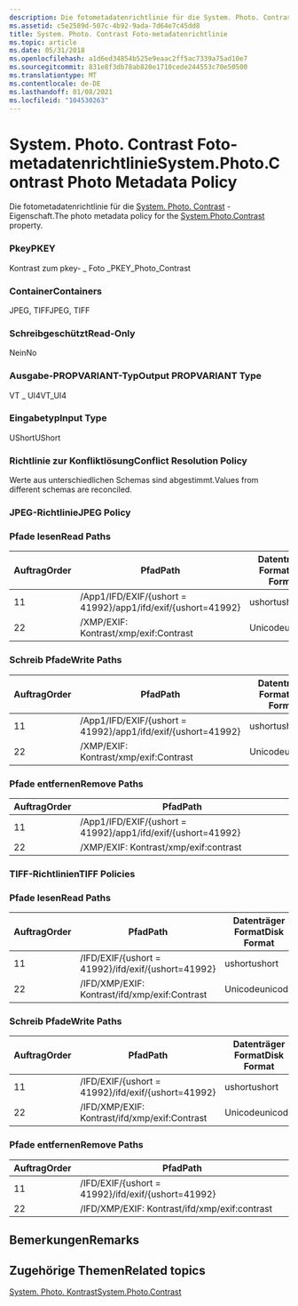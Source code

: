 ```yaml
---
description: Die fotometadatenrichtlinie für die System. Photo. Contrast-Eigenschaft.
ms.assetid: c5e2589d-507c-4b92-9ada-7d64e7c45dd8
title: System. Photo. Contrast Foto-metadatenrichtlinie
ms.topic: article
ms.date: 05/31/2018
ms.openlocfilehash: a1d6ed34854b525e9eaac2ff5ac7339a75ad10e7
ms.sourcegitcommit: 831e8f3db78ab820e1710cede244553c70e50500
ms.translationtype: MT
ms.contentlocale: de-DE
ms.lasthandoff: 01/08/2021
ms.locfileid: "104530263"
---
```

# <a name="systemphotocontrast-photo-metadata-policy"></a><span data-ttu-id="d1d07-103">System. Photo. Contrast Foto-metadatenrichtlinie</span><span class="sxs-lookup"><span data-stu-id="d1d07-103">System.Photo.Contrast Photo Metadata Policy</span></span>

<span data-ttu-id="d1d07-104">Die fotometadatenrichtlinie für die [System. Photo. Contrast](../properties/props-system-photo-contrast.md) -Eigenschaft.</span><span class="sxs-lookup"><span data-stu-id="d1d07-104">The photo metadata policy for the [System.Photo.Contrast](../properties/props-system-photo-contrast.md) property.</span></span>

### <a name="pkey"></a><span data-ttu-id="d1d07-105">Pkey</span><span class="sxs-lookup"><span data-stu-id="d1d07-105">PKEY</span></span>

<span data-ttu-id="d1d07-106">Kontrast zum pkey- \_ Foto \_</span><span class="sxs-lookup"><span data-stu-id="d1d07-106">PKEY\_Photo\_Contrast</span></span>

### <a name="containers"></a><span data-ttu-id="d1d07-107">Container</span><span class="sxs-lookup"><span data-stu-id="d1d07-107">Containers</span></span>

<span data-ttu-id="d1d07-108">JPEG, TIFF</span><span class="sxs-lookup"><span data-stu-id="d1d07-108">JPEG, TIFF</span></span>

### <a name="read-only"></a><span data-ttu-id="d1d07-109">Schreibgeschützt</span><span class="sxs-lookup"><span data-stu-id="d1d07-109">Read-Only</span></span>

<span data-ttu-id="d1d07-110">Nein</span><span class="sxs-lookup"><span data-stu-id="d1d07-110">No</span></span>

### <a name="output-propvariant-type"></a><span data-ttu-id="d1d07-111">Ausgabe-PROPVARIANT-Typ</span><span class="sxs-lookup"><span data-stu-id="d1d07-111">Output PROPVARIANT Type</span></span>

<span data-ttu-id="d1d07-112">VT \_ UI4</span><span class="sxs-lookup"><span data-stu-id="d1d07-112">VT\_UI4</span></span>

### <a name="input-type"></a><span data-ttu-id="d1d07-113">Eingabetyp</span><span class="sxs-lookup"><span data-stu-id="d1d07-113">Input Type</span></span>

<span data-ttu-id="d1d07-114">UShort</span><span class="sxs-lookup"><span data-stu-id="d1d07-114">UShort</span></span>

### <a name="conflict-resolution-policy"></a><span data-ttu-id="d1d07-115">Richtlinie zur Konfliktlösung</span><span class="sxs-lookup"><span data-stu-id="d1d07-115">Conflict Resolution Policy</span></span>

<span data-ttu-id="d1d07-116">Werte aus unterschiedlichen Schemas sind abgestimmt.</span><span class="sxs-lookup"><span data-stu-id="d1d07-116">Values from different schemas are reconciled.</span></span>

### <a name="jpeg-policy"></a><span data-ttu-id="d1d07-117">JPEG-Richtlinie</span><span class="sxs-lookup"><span data-stu-id="d1d07-117">JPEG Policy</span></span>

### <a name="read-paths"></a><span data-ttu-id="d1d07-118">Pfade lesen</span><span class="sxs-lookup"><span data-stu-id="d1d07-118">Read Paths</span></span>



| <span data-ttu-id="d1d07-119">Auftrag</span><span class="sxs-lookup"><span data-stu-id="d1d07-119">Order</span></span> | <span data-ttu-id="d1d07-120">Pfad</span><span class="sxs-lookup"><span data-stu-id="d1d07-120">Path</span></span>                          | <span data-ttu-id="d1d07-121">Datenträger Format</span><span class="sxs-lookup"><span data-stu-id="d1d07-121">Disk Format</span></span> |
|-------|-------------------------------|-------------|
| <span data-ttu-id="d1d07-122">1</span><span class="sxs-lookup"><span data-stu-id="d1d07-122">1</span></span>     | <span data-ttu-id="d1d07-123">/App1/IFD/EXIF/{ushort = 41992}</span><span class="sxs-lookup"><span data-stu-id="d1d07-123">/app1/ifd/exif/{ushort=41992}</span></span> | <span data-ttu-id="d1d07-124">ushort</span><span class="sxs-lookup"><span data-stu-id="d1d07-124">ushort</span></span>      |
| <span data-ttu-id="d1d07-125">2</span><span class="sxs-lookup"><span data-stu-id="d1d07-125">2</span></span>     | <span data-ttu-id="d1d07-126">/XMP/EXIF: Kontrast</span><span class="sxs-lookup"><span data-stu-id="d1d07-126">/xmp/exif:Contrast</span></span>            | <span data-ttu-id="d1d07-127">Unicode</span><span class="sxs-lookup"><span data-stu-id="d1d07-127">unicode</span></span>     |



 

### <a name="write-paths"></a><span data-ttu-id="d1d07-128">Schreib Pfade</span><span class="sxs-lookup"><span data-stu-id="d1d07-128">Write Paths</span></span>



| <span data-ttu-id="d1d07-129">Auftrag</span><span class="sxs-lookup"><span data-stu-id="d1d07-129">Order</span></span> | <span data-ttu-id="d1d07-130">Pfad</span><span class="sxs-lookup"><span data-stu-id="d1d07-130">Path</span></span>                          | <span data-ttu-id="d1d07-131">Datenträger Format</span><span class="sxs-lookup"><span data-stu-id="d1d07-131">Disk Format</span></span> |
|-------|-------------------------------|-------------|
| <span data-ttu-id="d1d07-132">1</span><span class="sxs-lookup"><span data-stu-id="d1d07-132">1</span></span>     | <span data-ttu-id="d1d07-133">/App1/IFD/EXIF/{ushort = 41992}</span><span class="sxs-lookup"><span data-stu-id="d1d07-133">/app1/ifd/exif/{ushort=41992}</span></span> | <span data-ttu-id="d1d07-134">ushort</span><span class="sxs-lookup"><span data-stu-id="d1d07-134">ushort</span></span>      |
| <span data-ttu-id="d1d07-135">2</span><span class="sxs-lookup"><span data-stu-id="d1d07-135">2</span></span>     | <span data-ttu-id="d1d07-136">/XMP/EXIF: Kontrast</span><span class="sxs-lookup"><span data-stu-id="d1d07-136">/xmp/exif:Contrast</span></span>            | <span data-ttu-id="d1d07-137">Unicode</span><span class="sxs-lookup"><span data-stu-id="d1d07-137">unicode</span></span>     |



 

### <a name="remove-paths"></a><span data-ttu-id="d1d07-138">Pfade entfernen</span><span class="sxs-lookup"><span data-stu-id="d1d07-138">Remove Paths</span></span>



| <span data-ttu-id="d1d07-139">Auftrag</span><span class="sxs-lookup"><span data-stu-id="d1d07-139">Order</span></span> | <span data-ttu-id="d1d07-140">Pfad</span><span class="sxs-lookup"><span data-stu-id="d1d07-140">Path</span></span>                          |
|-------|-------------------------------|
| <span data-ttu-id="d1d07-141">1</span><span class="sxs-lookup"><span data-stu-id="d1d07-141">1</span></span>     | <span data-ttu-id="d1d07-142">/App1/IFD/EXIF/{ushort = 41992}</span><span class="sxs-lookup"><span data-stu-id="d1d07-142">/app1/ifd/exif/{ushort=41992}</span></span> |
| <span data-ttu-id="d1d07-143">2</span><span class="sxs-lookup"><span data-stu-id="d1d07-143">2</span></span>     | <span data-ttu-id="d1d07-144">/XMP/EXIF: Kontrast</span><span class="sxs-lookup"><span data-stu-id="d1d07-144">/xmp/exif:contrast</span></span>            |



 

### <a name="tiff-policies"></a><span data-ttu-id="d1d07-145">TIFF-Richtlinien</span><span class="sxs-lookup"><span data-stu-id="d1d07-145">TIFF Policies</span></span>

### <a name="read-paths"></a><span data-ttu-id="d1d07-146">Pfade lesen</span><span class="sxs-lookup"><span data-stu-id="d1d07-146">Read Paths</span></span>



| <span data-ttu-id="d1d07-147">Auftrag</span><span class="sxs-lookup"><span data-stu-id="d1d07-147">Order</span></span> | <span data-ttu-id="d1d07-148">Pfad</span><span class="sxs-lookup"><span data-stu-id="d1d07-148">Path</span></span>                     | <span data-ttu-id="d1d07-149">Datenträger Format</span><span class="sxs-lookup"><span data-stu-id="d1d07-149">Disk Format</span></span> |
|-------|--------------------------|-------------|
| <span data-ttu-id="d1d07-150">1</span><span class="sxs-lookup"><span data-stu-id="d1d07-150">1</span></span>     | <span data-ttu-id="d1d07-151">/IFD/EXIF/{ushort = 41992}</span><span class="sxs-lookup"><span data-stu-id="d1d07-151">/ifd/exif/{ushort=41992}</span></span> | <span data-ttu-id="d1d07-152">ushort</span><span class="sxs-lookup"><span data-stu-id="d1d07-152">ushort</span></span>      |
| <span data-ttu-id="d1d07-153">2</span><span class="sxs-lookup"><span data-stu-id="d1d07-153">2</span></span>     | <span data-ttu-id="d1d07-154">/IFD/XMP/EXIF: Kontrast</span><span class="sxs-lookup"><span data-stu-id="d1d07-154">/ifd/xmp/exif:Contrast</span></span>   | <span data-ttu-id="d1d07-155">Unicode</span><span class="sxs-lookup"><span data-stu-id="d1d07-155">unicode</span></span>     |



 

### <a name="write-paths"></a><span data-ttu-id="d1d07-156">Schreib Pfade</span><span class="sxs-lookup"><span data-stu-id="d1d07-156">Write Paths</span></span>



| <span data-ttu-id="d1d07-157">Auftrag</span><span class="sxs-lookup"><span data-stu-id="d1d07-157">Order</span></span> | <span data-ttu-id="d1d07-158">Pfad</span><span class="sxs-lookup"><span data-stu-id="d1d07-158">Path</span></span>                     | <span data-ttu-id="d1d07-159">Datenträger Format</span><span class="sxs-lookup"><span data-stu-id="d1d07-159">Disk Format</span></span> |
|-------|--------------------------|-------------|
| <span data-ttu-id="d1d07-160">1</span><span class="sxs-lookup"><span data-stu-id="d1d07-160">1</span></span>     | <span data-ttu-id="d1d07-161">/IFD/EXIF/{ushort = 41992}</span><span class="sxs-lookup"><span data-stu-id="d1d07-161">/ifd/exif/{ushort=41992}</span></span> | <span data-ttu-id="d1d07-162">ushort</span><span class="sxs-lookup"><span data-stu-id="d1d07-162">ushort</span></span>      |
| <span data-ttu-id="d1d07-163">2</span><span class="sxs-lookup"><span data-stu-id="d1d07-163">2</span></span>     | <span data-ttu-id="d1d07-164">/IFD/XMP/EXIF: Kontrast</span><span class="sxs-lookup"><span data-stu-id="d1d07-164">/ifd/xmp/exif:Contrast</span></span>   | <span data-ttu-id="d1d07-165">Unicode</span><span class="sxs-lookup"><span data-stu-id="d1d07-165">unicode</span></span>     |



 

### <a name="remove-paths"></a><span data-ttu-id="d1d07-166">Pfade entfernen</span><span class="sxs-lookup"><span data-stu-id="d1d07-166">Remove Paths</span></span>



| <span data-ttu-id="d1d07-167">Auftrag</span><span class="sxs-lookup"><span data-stu-id="d1d07-167">Order</span></span> | <span data-ttu-id="d1d07-168">Pfad</span><span class="sxs-lookup"><span data-stu-id="d1d07-168">Path</span></span>                     |
|-------|--------------------------|
| <span data-ttu-id="d1d07-169">1</span><span class="sxs-lookup"><span data-stu-id="d1d07-169">1</span></span>     | <span data-ttu-id="d1d07-170">/IFD/EXIF/{ushort = 41992}</span><span class="sxs-lookup"><span data-stu-id="d1d07-170">/ifd/exif/{ushort=41992}</span></span> |
| <span data-ttu-id="d1d07-171">2</span><span class="sxs-lookup"><span data-stu-id="d1d07-171">2</span></span>     | <span data-ttu-id="d1d07-172">/IFD/XMP/EXIF: Kontrast</span><span class="sxs-lookup"><span data-stu-id="d1d07-172">/ifd/xmp/exif:contrast</span></span>   |



 

## <a name="remarks"></a><span data-ttu-id="d1d07-173">Bemerkungen</span><span class="sxs-lookup"><span data-stu-id="d1d07-173">Remarks</span></span>

## <a name="related-topics"></a><span data-ttu-id="d1d07-174">Zugehörige Themen</span><span class="sxs-lookup"><span data-stu-id="d1d07-174">Related topics</span></span>

<dl> <dt>

[<span data-ttu-id="d1d07-175">System. Photo. Kontrast</span><span class="sxs-lookup"><span data-stu-id="d1d07-175">System.Photo.Contrast</span></span>](../properties/props-system-photo-contrast.md)
</dt> </dl>

 

 
